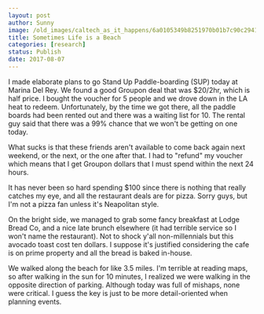 ```yaml
---
layout: post
author: Sunny
image: /old_images/caltech_as_it_happens/6a0105349b8251970b01b7c90c2941970b.jpg
title: Sometimes Life is a Beach
categories: [research]
status: Publish
date: 2017-08-07
---
```



I made elaborate plans to go Stand Up Paddle-boarding (SUP) today at Marina Del Rey. We found a good Groupon deal that was $20/2hr, which is half price. I bought the voucher for 5 people and we drove down in the LA heat to redeem. Unfortunately, by the time we got there, all the paddle boards had been rented out and there was a waiting list for 10. The rental guy said that there was a 99% chance that we won't be getting on one today.

What sucks is that these friends aren't available to come back again next weekend, or the next, or the one after that. I had to "refund" my voucher which means that I get Groupon dollars that I must spend within the next 24 hours.

It has never been so hard spending $100 since there is nothing that really catches my eye, and all the restaurant deals are for pizza. Sorry guys, but I'm not a pizza fan unless it's Neapolitan style.

On the bright side, we managed to grab some fancy breakfast at Lodge Bread Co, and a nice late brunch elsewhere (it had terrible service so I won't name the restaurant). Not to shock y'all non-millennials but this avocado toast cost ten dollars. I suppose it's justified considering the cafe is on prime property and all the bread is baked in-house.

We walked along the beach for like 3.5 miles. I'm terrible at reading maps, so after walking in the sun for 10 minutes, I realized we were walking in the opposite direction of parking. Although today was full of mishaps, none were critical. I guess the key is just to be more detail-oriented when planning events.

